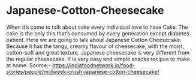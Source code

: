 # Japanese-Cotton-Cheesecake
When it’s come to talk about cake every individual love to have Cake. The cake is the only this that’s consumed by every generation except diabetes patient. Here we are going to talk about Japanese Cotton Cheesecake. Because it has the tangy, creamy flavour of cheesecake, with the moist, cotton-soft and great texture. Japanese cheesecake is very different from the regular cheesecake.  It is very easy and simple snacks recipes to make at home.  Source:- https://indiafoodnetwork.in/food-stories/people/midweek-crush-japanese-cotton-cheesecake/
